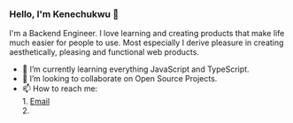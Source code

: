 ### Hello, I'm Kenechukwu 👋

I'm a Backend Engineer. I love learning and creating products that make life much easier for people to use. Most especially I derive pleasure in creating aesthetically, pleasing and functional web products.

- 🌱 I’m currently learning everything JavaScript and TypeScript.
- 👯 I’m looking to collaborate on Open Source Projects.
- 📫 How to reach me: </br>1. [Email](mailto:nwobodokenechukwu2@gmail.com?subject=)</br>2. 
